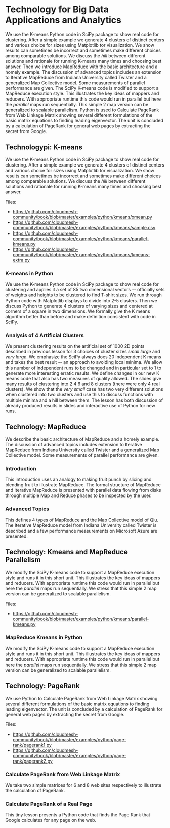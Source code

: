 # Technology for Big Data Applications and Analytics

We use the K-means Python code in SciPy package to show real code for
clustering. After a simple example we generate 4 clusters of distinct
centers and various choice for sizes using Matplotlib tor visualization.
We show results can sometimes be incorrect and sometimes make different
choices among comparable solutions. We discuss the *hill* between
different solutions and rationale for running K-means many times and
choosing best answer. Then we introduce MapReduce with the basic
architecture and a homely example. The discussion of advanced topics
includes an extension to Iterative MapReduce from Indiana University
called Twister and a generalized Map Collective model. Some measurements
of parallel performance are given. The SciPy K-means code is modified to
support a MapReduce execution style. This illustrates the key ideas of
mappers and reducers. With appropriate runtime this code would run in
parallel but here the *parallel* maps run sequentially. This simple 2
map version can be generalized to scalable parallelism. Python is used
to Calculate PageRank from Web Linkage Matrix showing several different
formulations of the basic matrix equations to finding leading
eigenvector. The unit is concluded by a calculation of PageRank for
general web pages by extracting the secret from Google.

## Technologypi: K-means

We use the K-means Python code in SciPy package to show real code for
clustering. After a simple example we generate 4 clusters of distinct
centers and various choice for sizes using Matplotlib tor visualization.
We show results can sometimes be incorrect and sometimes make different
choices among comparable solutions. We discuss the *hill* between
different solutions and rationale for running K-means many times and
choosing best answer.

Files:

-   <https://github.com/cloudmesh-community/book/blob/master/examples/python/kmeans/xmean.py>
-   <https://github.com/cloudmesh-community/book/blob/master/examples/python/kmeans/sample.csv>
-   <https://github.com/cloudmesh-community/book/blob/master/examples/python/kmeans/parallel-kmeans.py>
-   <https://github.com/cloudmesh-community/book/blob/master/examples/python/kmeans/kmeans-extra.py>

### K-means in Python

We use the K-means Python code in SciPy package to show real code for
clustering and applies it a set of 85 two dimensional vectors --
officially sets of weights and heights to be clustered to find T-shirt
sizes. We run through Python code with Matplotlib displays to divide
into 2-5 clusters. Then we discuss Python to generate 4 clusters of
varying sizes and centered at corners of a square in two dimensions. We
formally give the K means algorithm better than before and make
definition consistent with code in SciPy.

### Analysis of 4 Artificial Clusters

We present clustering results on the artificial set of 1000 2D points
described in previous lesson for 3 choices of cluster sizes *small*
*large* and *very large*. We emphasize the SciPy always does 20
independent K means and takes the best result -- an approach to avoiding
local minima. We allow this number of independent runs to be changed and
in particular set to 1 to generate more interesting erratic results. We
define changes in our new K means code that also has two measures of
quality allowed. The slides give many results of clustering into 2 4 6
and 8 clusters (there were only 4 real clusters). We show that the *very
small* case has two very different solutions when clustered into two
clusters and use this to discuss functions with multiple minima and a
hill between them. The lesson has both discussion of already produced
results in slides and interactive use of Python for new runs.

## Technology: MapReduce

We describe the basic architecture of MapReduce and a homely example.
The discussion of advanced topics includes extension to Iterative
MapReduce from Indiana University called Twister and a generalized Map
Collective model. Some measurements of parallel performance are given.

### Introduction

This introduction uses an analogy to making fruit punch by slicing and
blending fruit to illustrate MapReduce. The formal structure of
MapReduce and Iterative MapReduce is presented with parallel data
flowing from disks through multiple Map and Reduce phases to be
inspected by the user.

### Advanced Topics

This defines 4 types of MapReduce and the Map Collective model of Qiu.
The Iterative MapReduce model from Indiana University called Twister is
described and a few performance measurements on Microsoft Azure are
presented.

## Technology: Kmeans and MapReduce Parallelism

We modify the SciPy K-means code to support a MapReduce execution style
and runs it in this short unit. This illustrates the key ideas of
mappers and reducers. With appropriate runtime this code would run in
parallel but here the *parallel* maps run sequentially. We stress that
this simple 2 map version can be generalized to scalable parallelism.

Files:

- <https://github.com/cloudmesh-community/book/blob/master/examples/python/kmeans/parallel-kmeans.py>

### MapReduce Kmeans in Python

We modify the SciPy K-means code to support a MapReduce execution style
and runs it in this short unit. This illustrates the key ideas of
mappers and reducers. With appropriate runtime this code would run in
parallel but here the *parallel* maps run sequentially. We stress that
this simple 2 map version can be generalized to scalable parallelism.

## Technology: PageRank

We use Python to Calculate PageRank from Web Linkage Matrix showing
several different formulations of the basic matrix equations to finding
leading eigenvector. The unit is concluded by a calculation of PageRank
for general web pages by extracting the secret from Google.

Files:

- <https://github.com/cloudmesh-community/book/blob/master/examples/python/page-rank/pagerank1.py>
- <https://github.com/cloudmesh-community/book/blob/master/examples/python/page-rank/pagerank2.py>

### Calculate PageRank from Web Linkage Matrix

We take two simple matrices for 6 and 8 web sites respectively to
illustrate the calculation of PageRank.

### Calculate PageRank of a Real Page

This tiny lesson presents a Python code that finds the Page Rank that
Google calculates for any page on the web.
